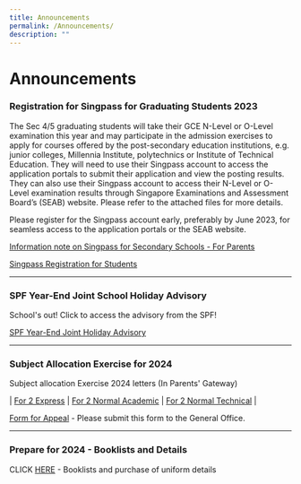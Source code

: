 ```yaml
---
title: Announcements
permalink: /Announcements/
description: ""
---
```

Announcements
=================
    
### **Registration for Singpass for Graduating Students 2023**


The Sec 4/5 graduating students will take their GCE N-Level or O-Level examination this year and may participate in the admission exercises to apply for courses offered by the post-secondary education institutions, e.g. junior colleges, Millennia Institute, polytechnics or Institute of Technical Education. They will need to use their Singpass account to access the application portals to submit their application and view the posting results. They can also use their Singpass account to access their N-Level or O-Level examination results through Singapore Examinations and Assessment Board’s (SEAB) website. Please refer to the attached files for more details.

Please register for the Singpass account early, preferably by June 2023, for seamless access to the application portals or the SEAB website.

[Information note on Singpass for Secondary Schools - For Parents](/files/Announcements/information%20note%20on%20singpass%20for%20secondary%20school.pdf)

[Singpass Registration for Students](/files/Announcements/singpass%20registration%20guide%20for%20students.pdf)
*****************************
### **SPF Year-End Joint School Holiday Advisory**

School's out! Click to access the advisory from the SPF!

[SPF Year-End Joint Holiday Advisory](/files/Term%20Letters/spf%20year-end%20joint%20school%20holiday%20advisory.pdf)
********************
### **Subject Allocation Exercise for 2024**

Subject allocation Exercise 2024 letters (In Parents' Gateway)

| [For 2 Express](/files/Exam%20Related%20Matters/letter%20for%20parents%20(express).pdf) | [For 2 Normal Academic](/files/Exam%20Related%20Matters/letter%20for%20parents%20(na).pdf) | [For 2 Normal Technical](/files/Exam%20Related%20Matters/letter%20for%20parents%20(nt).pdf) |

[Form for Appeal](/files/Exam%20Related%20Matters/streaming%20appeal%20form%20(2023).pdf) - Please submit this form to the General Office.
***********************************
### Prepare for 2024 - Booklists and Details

CLICK [HERE](https://www.loyangviewsec.moe.edu.sg/for-parents/schoolvendors/) - Booklists and purchase of uniform details